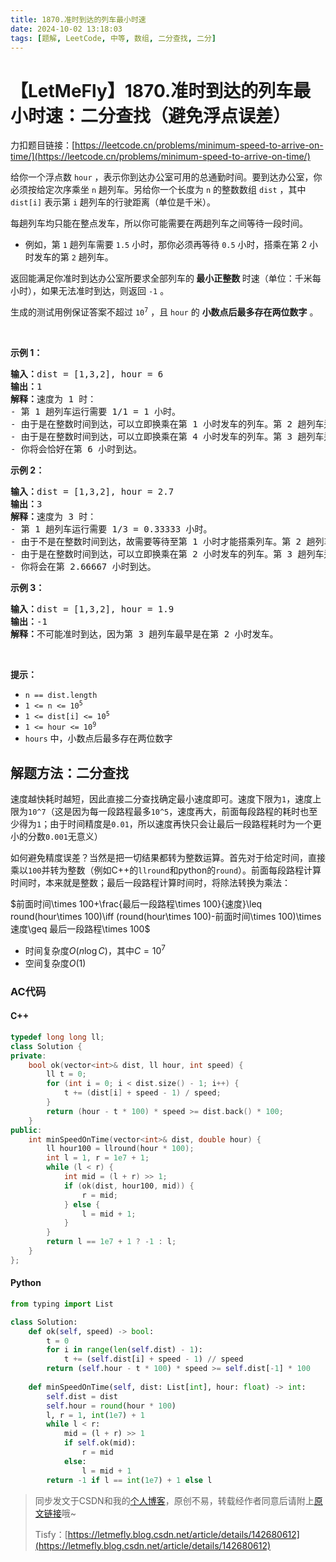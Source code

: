 ```yaml
---
title: 1870.准时到达的列车最小时速
date: 2024-10-02 13:18:03
tags: [题解, LeetCode, 中等, 数组, 二分查找, 二分]
---
```


# 【LetMeFly】1870.准时到达的列车最小时速：二分查找（避免浮点误差）

力扣题目链接：[https://leetcode.cn/problems/minimum-speed-to-arrive-on-time/](https://leetcode.cn/problems/minimum-speed-to-arrive-on-time/)

<p>给你一个浮点数 <code>hour</code> ，表示你到达办公室可用的总通勤时间。要到达办公室，你必须按给定次序乘坐 <code>n</code> 趟列车。另给你一个长度为 <code>n</code> 的整数数组 <code>dist</code> ，其中 <code>dist[i]</code> 表示第 <code>i</code> 趟列车的行驶距离（单位是千米）。</p>

<p>每趟列车均只能在整点发车，所以你可能需要在两趟列车之间等待一段时间。</p>

<ul>
	<li>例如，第 <code>1</code> 趟列车需要 <code>1.5</code> 小时，那你必须再等待 <code>0.5</code> 小时，搭乘在第 2 小时发车的第 <code>2</code> 趟列车。</li>
</ul>

<p>返回能满足你准时到达办公室所要求全部列车的<strong> 最小正整数 </strong>时速（单位：千米每小时），如果无法准时到达，则返回 <code>-1</code> 。</p>

<p>生成的测试用例保证答案不超过 <code>10<sup>7</sup></code> ，且 <code>hour</code> 的 <strong>小数点后最多存在两位数字</strong> 。</p>

<p> </p>

<p><strong>示例 1：</strong></p>

<pre>
<strong>输入：</strong>dist = [1,3,2], hour = 6
<strong>输出：</strong>1
<strong>解释：</strong>速度为 1 时：
- 第 1 趟列车运行需要 1/1 = 1 小时。
- 由于是在整数时间到达，可以立即换乘在第 1 小时发车的列车。第 2 趟列车运行需要 3/1 = 3 小时。
- 由于是在整数时间到达，可以立即换乘在第 4 小时发车的列车。第 3 趟列车运行需要 2/1 = 2 小时。
- 你将会恰好在第 6 小时到达。
</pre>

<p><strong>示例 2：</strong></p>

<pre>
<strong>输入：</strong>dist = [1,3,2], hour = 2.7
<strong>输出：</strong>3
<strong>解释：</strong>速度为 3 时：
- 第 1 趟列车运行需要 1/3 = 0.33333 小时。
- 由于不是在整数时间到达，故需要等待至第 1 小时才能搭乘列车。第 2 趟列车运行需要 3/3 = 1 小时。
- 由于是在整数时间到达，可以立即换乘在第 2 小时发车的列车。第 3 趟列车运行需要 2/3 = 0.66667 小时。
- 你将会在第 2.66667 小时到达。</pre>

<p><strong>示例 3：</strong></p>

<pre>
<strong>输入：</strong>dist = [1,3,2], hour = 1.9
<strong>输出：</strong>-1
<strong>解释：</strong>不可能准时到达，因为第 3 趟列车最早是在第 2 小时发车。</pre>

<p> </p>

<p><strong>提示：</strong></p>

<ul>
	<li><code>n == dist.length</code></li>
	<li><code>1 <= n <= 10<sup>5</sup></code></li>
	<li><code>1 <= dist[i] <= 10<sup>5</sup></code></li>
	<li><code>1 <= hour <= 10<sup>9</sup></code></li>
	<li><code>hours</code> 中，小数点后最多存在两位数字</li>
</ul>


    
## 解题方法：二分查找

速度越快耗时越短，因此直接二分查找确定最小速度即可。速度下限为`1`，速度上限为`10^7`（这是因为每一段路程最多`10^5`，速度再大，前面每段路程的耗时也至少得为`1`；由于时间精度是`0.01`，所以速度再快只会让最后一段路程耗时为一个更小的分数`0.001`无意义）

如何避免精度误差？当然是把一切结果都转为整数运算。首先对于给定时间，直接乘以`100`并转为整数（例如C++的`llround`和python的`round`）。前面每段路程计算时间时，本来就是整数；最后一段路程计算时间时，将除法转换为乘法：

$前面时间\times 100+\frac{最后一段路程\times 100}{速度}\leq round(hour\times 100)\iff (round(hour\times 100)-前面时间\times 100)\times 速度\geq 最后一段路程\times 100$

+ 时间复杂度$O(n\log C)$，其中$C=10^7$
+ 空间复杂度$O(1)$

### AC代码

#### C++

```cpp
typedef long long ll;
class Solution {
private:
    bool ok(vector<int>& dist, ll hour, int speed) {
        ll t = 0;
        for (int i = 0; i < dist.size() - 1; i++) {
            t += (dist[i] + speed - 1) / speed;
        }
        return (hour - t * 100) * speed >= dist.back() * 100;
    }
public:
    int minSpeedOnTime(vector<int>& dist, double hour) {
        ll hour100 = llround(hour * 100);
        int l = 1, r = 1e7 + 1;
        while (l < r) {
            int mid = (l + r) >> 1;
            if (ok(dist, hour100, mid)) {
                r = mid;
            } else {
                l = mid + 1;
            }
        }
        return l == 1e7 + 1 ? -1 : l;
    }
};
```

#### Python

```python
from typing import List

class Solution:
    def ok(self, speed) -> bool:
        t = 0
        for i in range(len(self.dist) - 1):
            t += (self.dist[i] + speed - 1) // speed
        return (self.hour - t * 100) * speed >= self.dist[-1] * 100
    
    def minSpeedOnTime(self, dist: List[int], hour: float) -> int:
        self.dist = dist
        self.hour = round(hour * 100)
        l, r = 1, int(1e7) + 1
        while l < r:
            mid = (l + r) >> 1
            if self.ok(mid):
                r = mid
            else:
                l = mid + 1
        return -1 if l == int(1e7) + 1 else l

```

> 同步发文于CSDN和我的[个人博客](https://blog.letmefly.xyz/)，原创不易，转载经作者同意后请附上[原文链接](https://blog.letmefly.xyz/2024/10/02/LeetCode%201870.%E5%87%86%E6%97%B6%E5%88%B0%E8%BE%BE%E7%9A%84%E5%88%97%E8%BD%A6%E6%9C%80%E5%B0%8F%E6%97%B6%E9%80%9F/)哦~
>
> Tisfy：[https://letmefly.blog.csdn.net/article/details/142680612](https://letmefly.blog.csdn.net/article/details/142680612)
